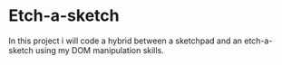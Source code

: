 # Etch-a-sketch
In this project i will code a hybrid between a sketchpad and an etch-a-sketch using my DOM manipulation skills.